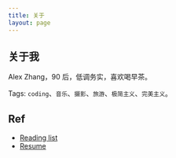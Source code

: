 ```yaml
---
title: 关于
layout: page
---
```


<!-- > 分享技术，记录个人经历，探索技术的价值。 -->

## 关于我

Alex Zhang，90 后，低调务实，喜欢喝早茶。

Tags: `coding`、`音乐`、`摄影`、`旅游`、`极简主义`、`完美主义`。

## Ref

- [Reading list](/read-list)
- [Resume](/resume)
